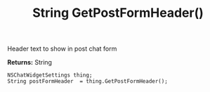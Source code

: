 ﻿---
uid: crmscript_ref_NSChatWidgetSettings_GetPostFormHeader
title: String GetPostFormHeader()
intellisense: NSChatWidgetSettings.GetPostFormHeader
keywords: NSChatWidgetSettings, GetPostFormHeader
so.topic: reference
---

Header text to show in post chat form

**Returns:** String


```crmscript
NSChatWidgetSettings thing;
String postFormHeader  = thing.GetPostFormHeader();
```


